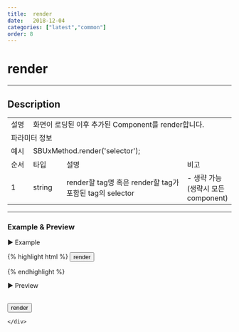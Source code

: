 ```yaml
---
title:  render
date:   2018-12-04
categories: ["latest","common"]
order: 8
---
```


render
===

---

## Description

<table style="width:100%">
    <colgroup>
        <col width="10%"/>
        <col width="15%"/>
        <col width="55%"/>
        <col width="20%"/>
    </colgroup>
    <tr>
        <td class="tdTitle tdBg">설명</td>
        <td colspan="3">화면이 로딩된 이후 추가된 Component를 render합니다.</td>
    </tr>
    <tr>
        <td class="tdTitle tdCenter tdBg" colspan="4">파라미터 정보</td>
    </tr>
    <tr>
        <td class="tdTitle tdCenter tdBg">예시</td>
        <td colspan="3">SBUxMethod.render('selector');</td>
    </tr>
    <tr>
        <td class="tdTitle tdCenter tdBg">순서</td>
        <td class="tdTitle tdCenter tdBg">타입</td>
        <td class="tdTitle tdCenter tdBg">설명</td>
        <td class="tdTitle tdCenter tdBg">비고</td>
    </tr>
    <tr>
        <td class="tdCenter">1</td>
        <td class="tdCenter">string</td>
        <td>render할 tag명 혹은 render할 tag가 포함된 tag의 selector</td>
        <td>- 생략 가능 (생략시 모든 component)</td>
    </tr>
</table>

---
### Example & Preview

<script>
    $(document).ready(function(){
        setTimeout(function(){
            $('#renderTest').append('<sbux-input id="renderInput" name="renderInput" uitype="text"></sbux-input>');
        },0);
    });
</script>

<sbux-tabs id="exTab1" name="exTab1" uitype="normal" title-target-id-array="exTab1_1" title-text-array="-">
</sbux-tabs>
<div class="tab-content">
    <div id="exTab1_1">

▶ Example

{% highlight html %}
<input type="button" value="render" onclick="SBUxMethod.render();">
<div id="renderTest"></div>
{% endhighlight %}

<br>

▶ Preview

<br>
<input type="button" value="render" onclick="SBUxMethod.render();">
<div id="renderTest"></div>

    </div>
</div>